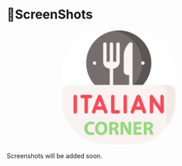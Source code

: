 # 📱ScreenShots

<div id="top" align="center">
  <img src="./assets/icon2.png" alt="app-logo" style="background-color:#ffffff;border-radius:100px;"/>
</div>

Screenshots will be added soon.
<!-- ### Login / Sign Up Screen -->

<!-- ### Home Screen -->
<!-- ### User Screen -->